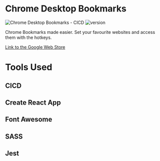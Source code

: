 # Chrome Desktop Bookmarks

![Chrome Desktop Bookmarks - CICD](https://github.com/rudeshko/chrome-bookmarks/workflows/Chrome%20Bookmarks%20-%20CICD/badge.svg)
![version](https://img.shields.io/github/manifest-json/v/rudeshko/chrome-bookmarks?color=0065ff)

Chrome Bookmarks made easier. Set your favourite websites and access them with the hotkeys.

[Link to the Google Web Store](https://chrome.google.com/webstore/detail/desktop-bookmarks/dppepokpjgoaooihcnelbjhbhnggpblo)

# Tools Used

## CICD

## Create React App

## Font Awesome

## SASS

## Jest
